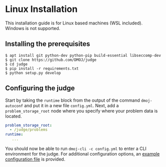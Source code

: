 # Linux Installation

This installation guide is for Linux based machines (WSL included). Windows is not supported.

## Installing the prerequisites

```shell-session
$ apt install git python-dev python-pip build-essential libseccomp-dev
$ git clone https://github.com/DMOJ/judge
$ cd judge
$ pip install -r requirements.txt
$ python setup.py develop
```

## Configuring the judge

Start by taking the `runtime` block from the output of the command `dmoj-autoconf` and put it in a new file `config.yml`. Next, add a `problem_storage_root` node where you specify where your problem data is located. 

```yaml
problem_storage_root:
  - /judge/problems
runtime:
   ...
```

You should now be able to run `dmoj-cli -c config.yml` to enter a CLI environment for the judge. For additional configuration options, an [example configuration file](https://github.com/DMOJ/docs/blob/master/sample_files/judge_conf.yml) is provided.
